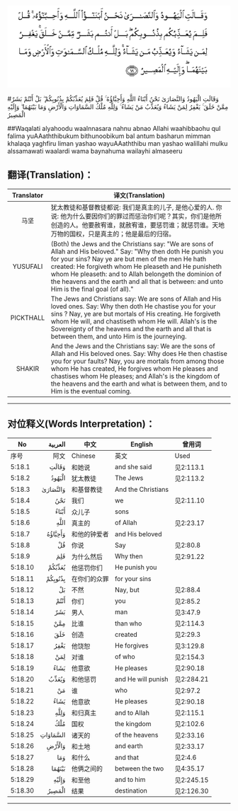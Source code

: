 ![005:018](images/005_018.gif)

#وَقَالَتِ الْيَهُودُ وَالنَّصَارَىٰ نَحْنُ أَبْنَاءُ اللَّهِ وَأَحِبَّاؤُهُ ۚ قُلْ فَلِمَ يُعَذِّبُكُمْ بِذُنُوبِكُمْ ۖ بَلْ أَنْتُمْ بَشَرٌ مِمَّنْ خَلَقَ ۚ يَغْفِرُ لِمَنْ يَشَاءُ وَيُعَذِّبُ مَنْ يَشَاءُ ۚ وَلِلَّهِ مُلْكُ السَّمَاوَاتِ وَالْأَرْضِ وَمَا بَيْنَهُمَا ۖ وَإِلَيْهِ الْمَصِيرُ 

##Waqalati alyahoodu waalnnasara nahnu abnao Allahi waahibbaohu qul falima yuAAaththibukum bithunoobikum bal antum basharun mimman khalaqa yaghfiru liman yashao wayuAAaththibu man yashao walillahi mulku alssamawati waalardi wama baynahuma wailayhi almaseeru 

## 翻译(Translation)：

| Translator | 译文(Translation)                                            |
| :--------: | ------------------------------------------------------------ |
|    马坚    | 犹太教徒和基督教徒都说: 我们是真主的儿子, 是他心爱的人. 你说: 他为什么要因你们的罪过而惩治你们呢？其实，你们是他所创造的人。他要赦宥谁，就赦宥谁，要惩罚谁；就惩罚谁。天地万物的国权，只是真主的；他是最后的归宿。 |
|  YUSUFALI  | (Both) the Jews and the Christians say: "We are sons of Allah and His beloved." Say: "Why then doth He punish you for your sins? Nay ye are but men of the men He hath created: He forgiveth whom He pleaseth and He punisheth whom He pleaseth: and to Allah belongeth the dominion of the heavens and the earth and all that is between: and unto Him is the final goal (of all)." |
| PICKTHALL  | The Jews and Christians say: We are sons of Allah and His loved ones. Say: Why then doth He chastise you for your sins ? Nay, ye are but mortals of His creating. He forgiveth whom He will, and chastiseth whom He will. Allah's is the Sovereignty of the heavens and the earth and all that is between them, and unto Him is the journeying. |
|   SHAKIR   | And the Jews and the Christians say: We are the sons of Allah and His beloved ones. Say: Why does He then chastise you for your faults? Nay, you are mortals from among those whom He has created, He forgives whom He pleases and chastises whom He pleases; and Allah's is the kingdom of the heavens and the earth and what is between them, and to Him is the eventual coming. |

---

## 对位释义(Words Interpretation)：

| No   | العربية | 中文    | English | 曾用词 |
| ---- | ------: | ------- | ------- | ------ |
| 序号 |    阿文 | Chinese | 英文    | Used   |
| 5:18.1  | وَقَالَتِ    | 和她说       | and she said       | 见2:113.1  |
| 5:18.2  | الْيَهُودُ   | 犹太教徒     | The Jews           | 见2:113.2  |
| 5:18.3  | وَالنَّصَارَىٰ | 和基督教徒   | And the Christians |            |
| 5:18.4  | نَحْنُ      | 我们         | we                 | 见2:11.10  |
| 5:18.5  | أَبْنَاءُ    | 众儿子       | sons               |            |
| 5:18.6  | اللَّهِ     | 真主的       | of Allah           | 见2:23.17  |
| 5:18.7  | وَأَحِبَّاؤُهُ  | 和他的钟爱者 | and His beloved    |            |
| 5:18.8  | قُلْ       | 你说         | Say                | 见2:80.8   |
| 5:18.9  | فَلِمَ      | 为什么然后   | Why then           | 见2:91.22  |
| 5:18.10 | يُعَذِّبُكُمْ   | 他惩罚你们   | He punish you      |            |
| 5:18.11 | بِذُنُوبِكُمْ  | 在你们的众罪 | for your sins      |            |
| 5:18.12 | بَلْ       | 不然         | Nay, but           | 见2:88.4   |
| 5:18.13 | أَنْتُمْ     | 你们         | you                | 见2:85.2   |
| 5:18.14 | بَشَرٌ      | 男人         | man                | 见3:47.9   |
| 5:18.15 | مِمَّنْ      | 比谁         | than who           | 见2:114.3  |
| 5:18.16 | خَلَقَ      | 创造         | created            | 见2:29.3   |
| 5:18.17 | يَغْفِرُ     | 他饶恕       | He forgives        | 见3:129.8  |
| 5:18.18 | لِمَنْ      | 对谁         | of who             | 见2:154.3  |
| 5:18.19 | يَشَاءُ     | 他意欲       | He pleases         | 见2:90.18  |
| 5:18.20 | وَيُعَذِّبُ    | 和他惩罚     | and He will punish | 见2:284.21 |
| 5:18.21 | مَنْ       | 谁           | who                | 见2:97.2   |
| 5:18.22 | يَشَاءُ     | 他意欲       | He pleases         | 见2:90.18  |
| 5:18.23 | وَلِلَّهِ     | 和归真主     | and to Allah       | 见2:115.1  |
| 5:18.24 | مُلْكُ      | 国权         | the kingdom        | 见2:102.6  |
| 5:18.25 | السَّمَاوَاتِ | 诸天的       | of the heavens     | 见2:33.16  |
| 5:18.26 | وَالْأَرْضِ   | 和土地       | and earth          | 见2:33.17  |
| 5:18.27 | وَمَا      | 和什么       | and that           | 见2:4.6    |
| 5:18.28 | بَيْنَهُمَا   | 他俩之间的   | between the two    | 见4:35.17  |
| 5:18.29 | وَإِلَيْهِ    | 和至他       | and to him         | 见2:245.15 |
| 5:18.30 | الْمَصِيرُ   | 结果         | destination        | 见2:126.30 |

---
